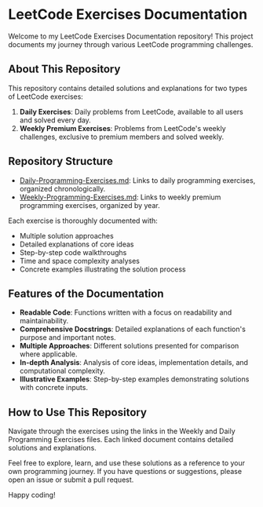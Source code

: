 # LeetCode Exercises Documentation

Welcome to my LeetCode Exercises Documentation repository!
This project documents my journey through various LeetCode programming challenges.

## About This Repository

This repository contains detailed solutions and explanations for two types of LeetCode exercises:

1. **Daily Exercises**: Daily problems from LeetCode, available to all users and solved every day.
2. **Weekly Premium Exercises**: Problems from LeetCode's weekly challenges, exclusive to premium members and solved
   weekly.

## Repository Structure

- [Daily-Programming-Exercises.md](Daily-Programming-Exercises.md): Links to daily programming exercises, organized
  chronologically.
- [Weekly-Programming-Exercises.md](Weekly-Programming-Exercises.md): Links to weekly premium programming exercises,
  organized by year.

Each exercise is thoroughly documented with:

- Multiple solution approaches
- Detailed explanations of core ideas
- Step-by-step code walkthroughs
- Time and space complexity analyses
- Concrete examples illustrating the solution process

## Features of the Documentation

- **Readable Code**: Functions written with a focus on readability and maintainability.
- **Comprehensive Docstrings**: Detailed explanations of each function's purpose and important notes.
- **Multiple Approaches**: Different solutions presented for comparison where applicable.
- **In-depth Analysis**: Analysis of core ideas, implementation details, and computational complexity.
- **Illustrative Examples**: Step-by-step examples demonstrating solutions with concrete inputs.

## How to Use This Repository

Navigate through the exercises using the links in the Weekly and Daily Programming Exercises files.
Each linked document contains detailed solutions and explanations.

Feel free to explore, learn, and use these solutions as a reference to your own programming journey.
If you have questions or suggestions, please open an issue or submit a pull request.

Happy coding!